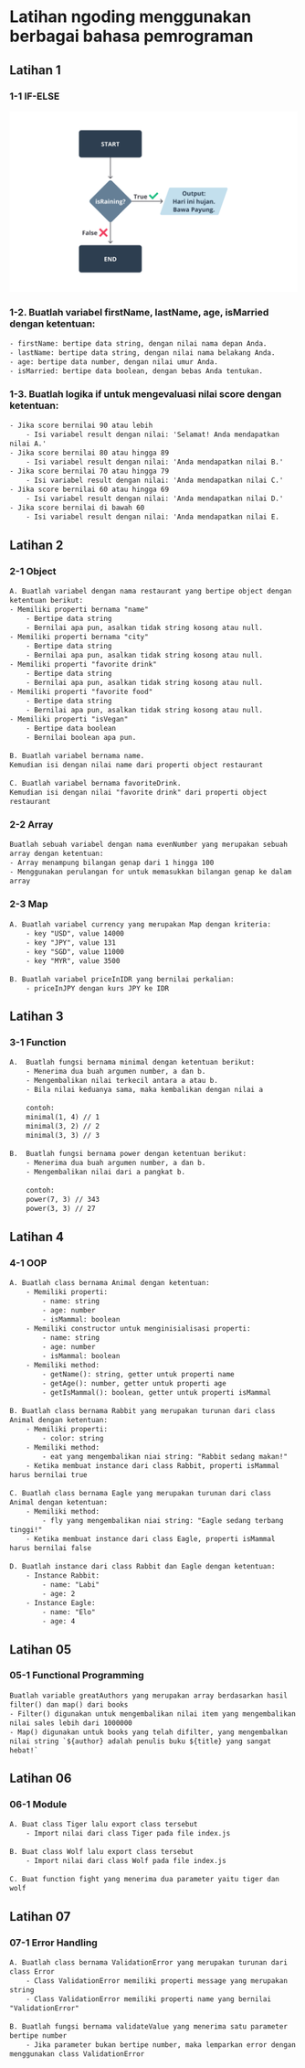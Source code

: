 # Latihan ngoding menggunakan berbagai bahasa pemrograman

## Latihan 1
### 1-1 IF-ELSE
![Latihan 1-1](/01/pictures/latihan-01-todo1.png)
### 1-2. **Buatlah variabel firstName, lastName, age, isMarried dengan ketentuan:**
    - firstName: bertipe data string, dengan nilai nama depan Anda.
    - lastName: bertipe data string, dengan nilai nama belakang Anda.
    - age: bertipe data number, dengan nilai umur Anda.
    - isMarried: bertipe data boolean, dengan bebas Anda tentukan.

### 1-3. Buatlah logika if untuk mengevaluasi nilai score dengan ketentuan:
    - Jika score bernilai 90 atau lebih
        - Isi variabel result dengan nilai: 'Selamat! Anda mendapatkan nilai A.'
    - Jika score bernilai 80 atau hingga 89
        - Isi variabel result dengan nilai: 'Anda mendapatkan nilai B.'
    - Jika score bernilai 70 atau hingga 79
        - Isi variabel result dengan nilai: 'Anda mendapatkan nilai C.'
    - Jika score bernilai 60 atau hingga 69
        - Isi variabel result dengan nilai: 'Anda mendapatkan nilai D.'
    - Jika score bernilai di bawah 60
        - Isi variabel result dengan nilai: 'Anda mendapatkan nilai E.


## Latihan 2
### 2-1 Object
    A. Buatlah variabel dengan nama restaurant yang bertipe object dengan ketentuan berikut:
    - Memiliki properti bernama "name"
        - Bertipe data string
        - Bernilai apa pun, asalkan tidak string kosong atau null.
    - Memiliki properti bernama "city"
        - Bertipe data string
        - Bernilai apa pun, asalkan tidak string kosong atau null.
    - Memiliki properti "favorite drink"
        - Bertipe data string
        - Bernilai apa pun, asalkan tidak string kosong atau null.
    - Memiliki properti "favorite food"
        - Bertipe data string
        - Bernilai apa pun, asalkan tidak string kosong atau null.
    - Memiliki properti "isVegan"
        - Bertipe data boolean
        - Bernilai boolean apa pun.
    
    B. Buatlah variabel bernama name.
    Kemudian isi dengan nilai name dari properti object restaurant

    C. Buatlah variabel bernama favoriteDrink.
    Kemudian isi dengan nilai "favorite drink" dari properti object restaurant

### 2-2 Array
    Buatlah sebuah variabel dengan nama evenNumber yang merupakan sebuah array dengan ketentuan:
    - Array menampung bilangan genap dari 1 hingga 100
    - Menggunakan perulangan for untuk memasukkan bilangan genap ke dalam array

### 2-3 Map
    A. Buatlah variabel currency yang merupakan Map dengan kriteria:
        - key "USD", value 14000
        - key "JPY", value 131
        - key "SGD", value 11000
        - key "MYR", value 3500

    B. Buatlah variabel priceInIDR yang bernilai perkalian:
        - priceInJPY dengan kurs JPY ke IDR


## Latihan 3
### 3-1 Function
    A.  Buatlah fungsi bernama minimal dengan ketentuan berikut:
        - Menerima dua buah argumen number, a dan b.
        - Mengembalikan nilai terkecil antara a atau b.
        - Bila nilai keduanya sama, maka kembalikan dengan nilai a
        
        contoh:
        minimal(1, 4) // 1
        minimal(3, 2) // 2
        minimal(3, 3) // 3

    B.  Buatlah fungsi bernama power dengan ketentuan berikut:
        - Menerima dua buah argumen number, a dan b.
        - Mengembalikan nilai dari a pangkat b.
        
        contoh:
        power(7, 3) // 343
        power(3, 3) // 27

##  Latihan 4
### 4-1 OOP
    A. Buatlah class bernama Animal dengan ketentuan:
        - Memiliki properti:
            - name: string
            - age: number
            - isMammal: boolean
        - Memiliki constructor untuk menginisialisasi properti:
            - name: string
            - age: number
            - isMammal: boolean
        - Memiliki method:
            - getName(): string, getter untuk properti name
            - getAge(): number, getter untuk properti age
            - getIsMammal(): boolean, getter untuk properti isMammal

    B. Buatlah class bernama Rabbit yang merupakan turunan dari class Animal dengan ketentuan:
        - Memiliki properti:
            - color: string
        - Memiliki method:
            - eat yang mengembalikan niai string: "Rabbit sedang makan!"
        - Ketika membuat instance dari class Rabbit, properti isMammal harus bernilai true

    C. Buatlah class bernama Eagle yang merupakan turunan dari class Animal dengan ketentuan:
        - Memiliki method:
            - fly yang mengembalikan niai string: "Eagle sedang terbang tinggi!"
        - Ketika membuat instance dari class Eagle, properti isMammal harus bernilai false

    D. Buatlah instance dari class Rabbit dan Eagle dengan ketentuan:
        - Instance Rabbit:
            - name: "Labi"
            - age: 2
        - Instance Eagle:
            - name: "Elo"
            - age: 4

## Latihan 05
### 05-1 Functional Programming
    Buatlah variable greatAuthors yang merupakan array berdasarkan hasil filter() dan map() dari books
    - Filter() digunakan untuk mengembalikan nilai item yang mengembalikan nilai sales lebih dari 1000000
    - Map() digunakan untuk books yang telah difilter, yang mengembalkan nilai string `${author} adalah penulis buku ${title} yang sangat hebat!`

## Latihan 06
### 06-1 Module
    A. Buat class Tiger lalu export class tersebut
        - Import nilai dari class Tiger pada file index.js

    B. Buat class Wolf lalu export class tersebut
        - Import nilai dari class Wolf pada file index.js

    C. Buat function fight yang menerima dua parameter yaitu tiger dan wolf

## Latihan 07
### 07-1 Error Handling
    A. Buatlah class bernama ValidationError yang merupakan turunan dari class Error
        - Class ValidationError memiliki properti message yang merupakan string
        - Class ValidationError memiliki properti name yang bernilai "ValidationError"

    B. Buatlah fungsi bernama validateValue yang menerima satu parameter bertipe number
        - Jika parameter bukan bertipe number, maka lemparkan error dengan menggunakan class ValidationError

        